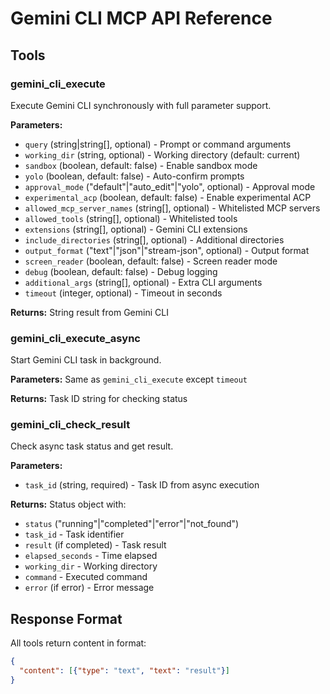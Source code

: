 # Gemini CLI MCP API Reference

## Tools

### gemini_cli_execute

Execute Gemini CLI synchronously with full parameter support.

**Parameters:**
- `query` (string|string[], optional) - Prompt or command arguments
- `working_dir` (string, optional) - Working directory (default: current)
- `sandbox` (boolean, default: false) - Enable sandbox mode
- `yolo` (boolean, default: false) - Auto-confirm prompts
- `approval_mode` ("default"|"auto_edit"|"yolo", optional) - Approval mode
- `experimental_acp` (boolean, default: false) - Enable experimental ACP
- `allowed_mcp_server_names` (string[], optional) - Whitelisted MCP servers
- `allowed_tools` (string[], optional) - Whitelisted tools
- `extensions` (string[], optional) - Gemini CLI extensions
- `include_directories` (string[], optional) - Additional directories
- `output_format` ("text"|"json"|"stream-json", optional) - Output format
- `screen_reader` (boolean, default: false) - Screen reader mode
- `debug` (boolean, default: false) - Debug logging
- `additional_args` (string[], optional) - Extra CLI arguments
- `timeout` (integer, optional) - Timeout in seconds

**Returns:** String result from Gemini CLI

### gemini_cli_execute_async

Start Gemini CLI task in background.

**Parameters:** Same as `gemini_cli_execute` except `timeout`

**Returns:** Task ID string for checking status

### gemini_cli_check_result

Check async task status and get result.

**Parameters:**
- `task_id` (string, required) - Task ID from async execution

**Returns:** Status object with:
- `status` ("running"|"completed"|"error"|"not_found")
- `task_id` - Task identifier
- `result` (if completed) - Task result
- `elapsed_seconds` - Time elapsed
- `working_dir` - Working directory
- `command` - Executed command
- `error` (if error) - Error message

## Response Format

All tools return content in format:
```json
{
  "content": [{"type": "text", "text": "result"}]
}
```